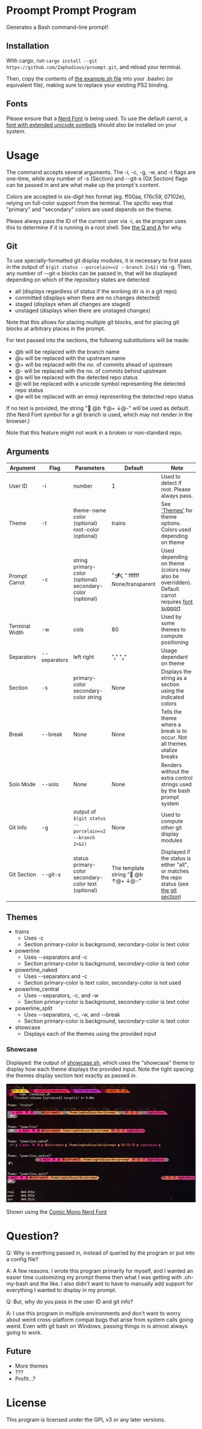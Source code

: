 # Proompt Prompt Program

Generates a Bash command-line prompt!

## Installation

With cargo, run `cargo install --git https://github.com/Zaphodious/proompt.git`,
and reload your terminal.

Then, copy the contents of [the example.sh file](example.sh) into your .bashrc (or equivalent file),
making sure to replace your existing PS2 binding.

## Fonts

Please ensure that a [Nerd Font](https://www.nerdfonts.com/font-downloads)
is being used. To use the default carrot, a [font with extended unicode symbols](https://fonts.google.com/noto/specimen/Noto+Sans+Symbols+2)
should also be installed on your system.

# Usage

The command accepts several arguments. The -i, -c, -g, -w, and -t flags are one-time,
while any number of -s (Section) and --git-s (Git Section) flags can be passed in and are what make up
the prompt's content.

Colors are accepted in six-digit hex format (eg. ff00aa, f76c59, 07102e),
relying on full-color support from the terminal. The spcific way that 
"primary" and "secondary" colors are used depends on the theme.

Please always pass the ID of the current 
user via -i, as the program uses this to determine if it is running in a root
shell. See [the Q and A](#question) for why.

## Git 

To use specially-formatted git display modules, it is necessary to first
pass in the output of `$(git status --porcelain=v2 --branch 2>&1)` via -g. Then, any number of
--git-s blocks can be passed in, that will be displayed depending on
which of the repository states are detected: 

- all (displays regardless of status if the working dir is in a git repo)
- committed (displays when there are no changes detected)
- staged (displays when all changes are staged)
- unstaged (displays when there are unstaged changes)

Note that this allows for placing multiple
git blocks, and for placing git blocks at arbitrary places in the prompt.

For text passed into the sections, the following substitutions will be made:

- @b will be replaced with the branch name
- @u will be replaced with the upstream name
- @+ will be replaced with the no. of commits ahead of upstream
- @- will be replaced with the no. of commits behind upstream
- @s will be replaced with the detected repo status
- @i will be replaced with a unicode symbol representing the detected repo status
- @e will be replaced with an emoji representing the detected repo status

If no text is provided, the string " @b ↑@+ ↓@-" will be used as default. (the 
Nerd Font symbol for a git branch is used, which may not render in the browser.)

Note that this feature might not work in a broken or non-standard repo.

## Arguments

| Argument | Flag | Parameters | Default | Note |
| --- | --- | --- | --- | --- |
| User ID | -i | number | 1 | Used to detect if root. Please always pass. |
| Theme | -t | theme-name color (optional) root-color (optional) | trains | See ['Themes'](#themes) for theme options. Colors used depending on theme |
| Prompt Carrot | -c | string primary-color (optional) secondary-color (optional) | "🮲🮳" ffffff None/transparent| Used depending on theme (colors may also be overridden). Default carrot requires [font support](https://fonts.google.com/noto/specimen/Noto+Sans+Symbols+2) |
| Terminal Width | -w | cols | 80 | Used by some themes to compute positioning |
| Separators | --separators | left right | "" "" | Usage dependant on theme |
| Section | -s | primary-color secondary-color string | None | Displays the string as a section using the indicated colors |
| Break | --break | None | None | Tells the theme where a break is to occur. Not all themes utalize breaks |
| Solo Mode | --solo | None | None | Renders without the extra control strings used by the bash prompt system |
| Git Info | -g | output of `$(git status --porcelain=v2 --branch 2>&1)` | None | Used to compute other git display modules |
| Git Section | --git-s | status primary-color secondary-color text (optional) | The template string " @b ↑@+ ↓@-" | Displayed if the status is either "all", or matches the repo status (see [the git section](#git)) |


## Themes

- trains 
    - Uses -c
    - Section primary-color is background, secondary-color is text color
- powerline
    - Uses --separators and -c
    - Section primary-color is background, secondary-color is text color
- powerline_naked
    - Uses --separators and -c
    - Section primary-color is text color, secondary-color is not used
- powerline_central
    - Uses --separators, -c, and -w
    - Section primary-color is background, secondary-color is text color
- powerline_split
    - Uses --separators, -c, -w, and --break
    - Section primary-color is background, secondary-color is text color
- showcase 
     - Displays each of the themes using the provided input

### Showcase

Displayed: the output of [showcase.sh](showcase.sh), which uses the
"showcase" theme to display how each theme displays the provided input. Note 
the tight spacing: the themes display section text exactly as passed in.

![Showcase of themes](showcase.png)

Shown using the [Comic Mono Nerd Font](https://github.com/xtevenx/ComicMonoNF)

# Question?

Q: Why is everthing passed in, instead of queried by the program or put into a config file?

A: A few reasons. I wrote this program primarily for myself, and I wanted an 
easier time customizing my prompt theme then what I was getting with .oh-my-bash
and the like. I also didn't want to have to manually add support for everything 
I wanted to display in my prompt.

Q: But, why do you pass in the user ID and git info?

A: I use this program in multiple environments and don't want to
worry about weird cross-platform compat bugs that arise from system calls 
going weird. Even with git bash on Windows, passing things in is almost always
going to work. 

## Future

- More themes 
- ???
- Profit...?

# License

This program is licensed under the GPL v3 or any later versions.

